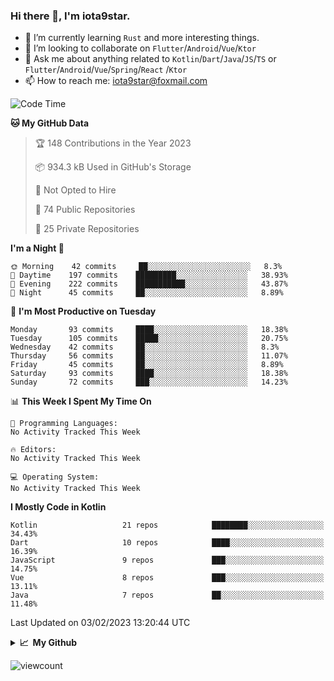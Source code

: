 ### Hi there 👋, I'm iota9star.

- 🌱 I’m currently learning `Rust` and more interesting things.
- 👯 I’m looking to collaborate on `Flutter`/`Android`/`Vue`/`Ktor`
- 💬 Ask me about anything related to `Kotlin`/`Dart`/`Java`/`JS`/`TS` or `Flutter`/`Android`/`Vue`/`Spring`/`React`
  /`Ktor`
- 📫 How to reach me: [iota9star@foxmail.com](iota9star@foxmail.com)



<!--START_SECTION:waka-->
![Code Time](http://img.shields.io/badge/Code%20Time-3%2C090%20hrs%2054%20mins-blue)

**🐱 My GitHub Data** 

> 🏆 148 Contributions in the Year 2023
 > 
> 📦 934.3 kB Used in GitHub's Storage 
 > 
> 🚫 Not Opted to Hire
 > 
> 📜 74 Public Repositories 
 > 
> 🔑 25 Private Repositories  
 > 
**I'm a Night 🦉** 

```text
🌞 Morning    42 commits     ██░░░░░░░░░░░░░░░░░░░░░░░   8.3% 
🌆 Daytime    197 commits    █████████░░░░░░░░░░░░░░░░   38.93% 
🌃 Evening    222 commits    ███████████░░░░░░░░░░░░░░   43.87% 
🌙 Night      45 commits     ██░░░░░░░░░░░░░░░░░░░░░░░   8.89%

```
📅 **I'm Most Productive on Tuesday** 

```text
Monday       93 commits     ████░░░░░░░░░░░░░░░░░░░░░   18.38% 
Tuesday      105 commits    █████░░░░░░░░░░░░░░░░░░░░   20.75% 
Wednesday    42 commits     ██░░░░░░░░░░░░░░░░░░░░░░░   8.3% 
Thursday     56 commits     ██░░░░░░░░░░░░░░░░░░░░░░░   11.07% 
Friday       45 commits     ██░░░░░░░░░░░░░░░░░░░░░░░   8.89% 
Saturday     93 commits     ████░░░░░░░░░░░░░░░░░░░░░   18.38% 
Sunday       72 commits     ███░░░░░░░░░░░░░░░░░░░░░░   14.23%

```


📊 **This Week I Spent My Time On** 

```text
💬 Programming Languages: 
No Activity Tracked This Week

🔥 Editors: 
No Activity Tracked This Week

💻 Operating System: 
No Activity Tracked This Week

```

**I Mostly Code in Kotlin** 

```text
Kotlin                   21 repos            ████████░░░░░░░░░░░░░░░░░   34.43% 
Dart                     10 repos            ████░░░░░░░░░░░░░░░░░░░░░   16.39% 
JavaScript               9 repos             ███░░░░░░░░░░░░░░░░░░░░░░   14.75% 
Vue                      8 repos             ███░░░░░░░░░░░░░░░░░░░░░░   13.11% 
Java                     7 repos             ██░░░░░░░░░░░░░░░░░░░░░░░   11.48%

```



 Last Updated on 03/02/2023 13:20:44 UTC
<!--END_SECTION:waka-->

<details>
  <summary><b>📈&nbsp;&nbsp;My Github</b></summary>
  <br>
  <img src='https://github-profile-trophy.vercel.app/?username=iota9star'>
  <img src='https://bad-apple-github-readme.vercel.app/api?show_bg=1&username=iota9star&hide_title=true'>
  <img src='http://cr-skills-chart-widget.azurewebsites.net/api/api?username=iota9star'>
</details>


![viewcount](https://count.getloli.com/get/@iota9star?theme=rule34)
